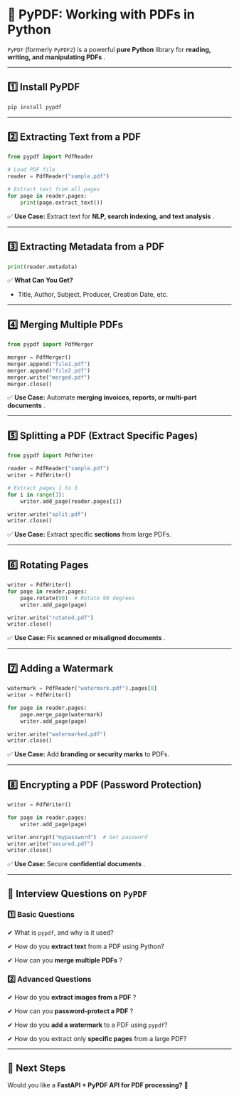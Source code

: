 # **📄 PyPDF: Working with PDFs in Python**

`PyPDF` (formerly `PyPDF2`) is a powerful **pure Python** library for  **reading, writing, and manipulating PDFs** .

---

## **1️⃣ Install PyPDF**

```bash
pip install pypdf
```

---

## **2️⃣ Extracting Text from a PDF**

```python
from pypdf import PdfReader

# Load PDF file
reader = PdfReader("sample.pdf")

# Extract text from all pages
for page in reader.pages:
    print(page.extract_text())
```

✅ **Use Case:** Extract text for  **NLP, search indexing, and text analysis** .

---

## **3️⃣ Extracting Metadata from a PDF**

```python
print(reader.metadata)
```

✅ **What Can You Get?**

* Title, Author, Subject, Producer, Creation Date, etc.

---

## **4️⃣ Merging Multiple PDFs**

```python
from pypdf import PdfMerger

merger = PdfMerger()
merger.append("file1.pdf")
merger.append("file2.pdf")
merger.write("merged.pdf")
merger.close()
```

✅ **Use Case:** Automate  **merging invoices, reports, or multi-part documents** .

---

## **5️⃣ Splitting a PDF (Extract Specific Pages)**

```python
from pypdf import PdfWriter

reader = PdfReader("sample.pdf")
writer = PdfWriter()

# Extract pages 1 to 3
for i in range(3):  
    writer.add_page(reader.pages[i])

writer.write("split.pdf")
writer.close()
```

✅ **Use Case:** Extract specific **sections** from large PDFs.

---

## **6️⃣ Rotating Pages**

```python
writer = PdfWriter()
for page in reader.pages:
    page.rotate(90)  # Rotate 90 degrees
    writer.add_page(page)

writer.write("rotated.pdf")
writer.close()
```

✅ **Use Case:** Fix  **scanned or misaligned documents** .

---

## **7️⃣ Adding a Watermark**

```python
watermark = PdfReader("watermark.pdf").pages[0]
writer = PdfWriter()

for page in reader.pages:
    page.merge_page(watermark)
    writer.add_page(page)

writer.write("watermarked.pdf")
writer.close()
```

✅ **Use Case:** Add **branding or security marks** to PDFs.

---

## **8️⃣ Encrypting a PDF (Password Protection)**

```python
writer = PdfWriter()

for page in reader.pages:
    writer.add_page(page)

writer.encrypt("mypassword")  # Set password
writer.write("secured.pdf")
writer.close()
```

✅ **Use Case:** Secure  **confidential documents** .

---

## **🔹 Interview Questions on `PyPDF`**

### **1️⃣ Basic Questions**

✔ What is `pypdf`, and why is it used?

✔ How do you **extract text** from a PDF using Python?

✔ How can you  **merge multiple PDFs** ?

### **2️⃣ Advanced Questions**

✔ How do you  **extract images from a PDF** ?

✔ How can you  **password-protect a PDF** ?

✔ How do you **add a watermark** to a PDF using `pypdf`?

✔ How do you extract only **specific pages** from a large PDF?

---

## **🚀 Next Steps**

Would you like a **FastAPI + PyPDF API for PDF processing?** 🎯
